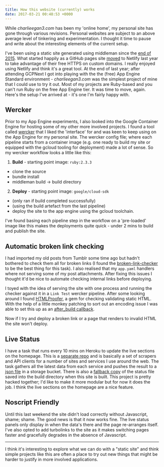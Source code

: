 ```yaml
---
title: How this website (currently) works
date: 2017-03-21 00:48:53 +0000
---
```


While _charlieegan3.com_ has been my 'online home', my personal site has gone through various revisions. Personal websites are subject to an above average level of tinkering and experimentation. I thought it time to pause and write about the interesting elements of the current setup.

I've been using a static site generated using middleman since the [end of 2015](https://github.com/charlieegan3/personal-website/commit/5687489e86540f48d6760d7f1de6060a04b7abc6). What started happily as a GitHub pages site [moved](https://github.com/charlieegan3/personal-website/commit/5a09e57763d8b16b5f6a4efe4630736e8718606c) to Netlify last year to take advantage of their free HTTPS on custom domains. I really enjoyed using Netlify and think it's a great tool. At the end of last year; after attending GCPNext I got into playing with the the (free) App Engine Standard environment - _charlieegan3.com_ was the simplest project of mine that I could use to try it out. Most of my projects are Ruby-based and you can't run Ruby on the free App Engine tier. It was time to move, again. Here's the setup I've arrived at - it's one I'm fairly happy with.

## Wercker

Prior to my App Engine experiments, I also looked into the Google Container Engine for hosting some of my other more involved projects. I found a tool called [wercker](https://www.wercker.com) that I liked the 'interface' for and was keen to keep using on the App Engine for my personal site. The wercker config file; where each pipeline starts from a container image (e.g. one ready to build my site or equipped with the gcloud tooling for deployment) made a lot of sense. So my wercker workflow looks a little like this:

1. **Build** - starting point image: `ruby:2.3.3`

  * clone the source
  * bundle install
  * middleman build -> build directory

2. **Deploy** - starting point image: `google/cloud-sdk` 

  * (only ran if build completed successfully)
  * (using the build artefact from the last pipeline)
  * deploy the site to the app engine using the gcloud toolchain.

I've found basing each pipeline step in the workflow on a 'pre-loaded' image like this makes the deployments quite quick - under 2 mins to build and publish the site.

## Automatic broken link checking

I had imported my old posts from Tumblr some time ago but hadn't bothered to check them all for broken links (I found the [broken-link-checker](https://www.npmjs.com/package/broken-link-checker) to be the best thing for this task). I also realised that my `app.yaml` handlers where not serving some of my post attachments. After fixing this issues I thought it'd be nice to automate checking internal links before deploying.

I toyed with the idea of serving the site with one process and running the checker against it in a `Link Test` wercker pipeline. After some looking around I found [HTMLProofer](https://github.com/gjtorikian/html-proofer), a gem for checking validating static HTML. With the help of a little monkey patching to sort out an encoding issue I was able to set this up as an [after_build callback](https://github.com/charlieegan3/personal-website/commit/0e7eac36c74d41baf89f6ac50d02ac930bc5aaea#diff-2620489c404159b5404f13f82e470fbdR109). 

Now if I try and deploy a broken link or a page that renders to invalid HTML the site won't deploy.

## Live Status

I have a task that runs every 10 mins on Heroku to update the live sections on the homepage. This is a [separate repo](https://github.com/charlieegan3/json-charlieegan3) and is basically a set of scrapers and API clients for a number of sites and services I use around the web. The task gathers all the latest data from each service and pushes the result to a [json file](https://github.com/charlieegan3/json-charlieegan3) in a storage bucket. There is also a [fallback copy](https://charlieegan3.com/status.json) of the status file saved into the build directory when this site is built. This project is pretty hacked together; I'd like to make it more modular but for now it does the job. I think the live sections on the homepage are a nice feature.

## Noscript Friendly

Until this last weekend the site didn't load correctly without Javascript, shame; shame. The good news is that it now works fine. The live status panels only display in when the data's there and the page re-arranges itself. I've also opted to add turbolinks to the site as it makes switching pages faster and gracefully degrades in the absence of Javascript.

***

I think it's interesting to explore what we can do with a "static site" and think simple projects like this are often a place to try out new things that might be harder to justify in more involved applications.
